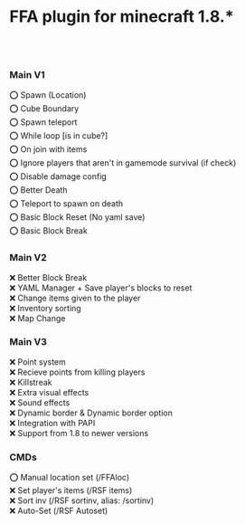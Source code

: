 # FFA plugin for minecraft 1.8.*
<br> <br>
### Main V1
⭕ Spawn (Location)<br>
⭕ Cube Boundary<br>
⭕ Spawn teleport<br>
⭕ While loop [is in cube?]<br>
⭕ On join with items<br>
⭕ Ignore players that aren't in gamemode survival (if check)<br>
⭕ Disable damage config<br>
⭕ Better Death<br>
⭕ Teleport to spawn on death<br>
⭕ Basic Block Reset (No yaml save)<br>
⭕ Basic Block Break<br>
### Main V2
❌ Better Block Break<br>
❌ YAML Manager + Save player's blocks to reset<br>
❌ Change items given to the player<br>
❌ Inventory sorting<br>
❌ Map Change<br>
### Main V3
❌ Point system<br>
❌ Recieve points from killing players<br>
❌ Killstreak<br>
❌ Extra visual effects<br>
❌ Sound effects<br>
❌ Dynamic border & Dynamic border option<br>
❌ Integration with PAPI<br>
❌ Support from 1.8 to newer versions<br>

### CMDs
⭕ Manual location set (/FFAloc)<br>
❌ Set player's items (/RSF items)<br>
❌ Sort inv (/RSF sortinv, alias: /sortinv)<br>
❌ Auto-Set (/RSF Autoset)<br>
